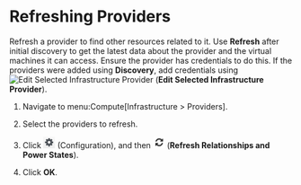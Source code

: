 # Refreshing Providers

Refresh a provider to find other resources related to it. Use
**Refresh** after initial discovery to get the latest data about the
provider and the virtual machines it can access. Ensure the provider has
credentials to do this. If the providers were added using **Discovery**,
add credentials using ![Edit Selected Infrastructure
Provider](/images/1851.png) (**Edit Selected Infrastructure Provider**).

1.  Navigate to menu:Compute\[Infrastructure \> Providers\].

2.  Select the providers to refresh.

3.  Click ![Configuration](/images/1847.png) (Configuration), and then
    ![Refresh Relationships and Power States](/images/2003.png)
    (**Refresh Relationships and Power States**).

4.  Click **OK**.
